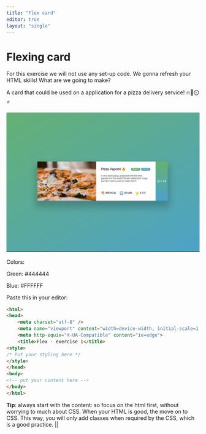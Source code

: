 ```yaml
---
title: "Flex card"
editor: true
layout: "single"
---
```


# Flexing card

For this exercise we will not use any set-up code. We gonna refresh your HTML skills!
What are we going to make?

A card that could be used on a application for a pizza delivery service!  🔥🍕⏲️⭐

![pizzacard.png](pizzacard.png)

Colors: 

Green: #444444

Blue: #FFFFFF

Paste this in your editor:

```html
<html>
<head>
    <meta charset="utf-8" />
    <meta name="viewport" content="width=device-width, initial-scale=1.0">
    <meta http-equiv="X-UA-Compatible" content="ie=edge">
    <title>Flex - exercise 1</title>
<style>
/* Put your styling here */
</style>
</head>
<body>
<!-- put your content here -->
</body>
</html>
```

**Tip**: always start with the content: so focus on the html first, without worrying to much about CSS. When your HTML is good, the move on to CSS. This way, you will only add classes when required by the CSS, which is a good practice.
||
<html>
<head>
    <meta charset="utf-8" />
    <meta name="viewport" content="width=device-width, initial-scale=1.0">
    <meta http-equiv="X-UA-Compatible" content="ie=edge">
    <title>Flex - exercise 1</title>
<style>
/* Put your styling here */
</style>
</head>
<body>
<!-- put your content here -->
</body>
</html>